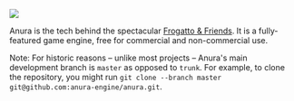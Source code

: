 ![](https://raw.github.com/anura-engine/anura/master/utils/Logo%20Images/Anura%20Logo.png)

Anura is the tech behind the spectacular [Frogatto & Friends](https://github.com/frogatto/frogatto/wiki). It is a fully-featured game engine, free for commercial and non-commercial use.

Note: For historic reasons – unlike most projects – Anura's main development branch is `master` as opposed to `trunk`. For example, to clone the repository, you might run `git clone --branch master git@github.com:anura-engine/anura.git`.
